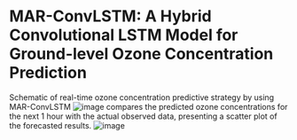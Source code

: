 # MAR-ConvLSTM: A Hybrid Convolutional LSTM Model for Ground-level Ozone Concentration Prediction
Schematic of real-time ozone concentration predictive strategy by using MAR-ConvLSTM
![image](https://github.com/NodeHao/ozone/assets/110811887/b8cad376-d40a-4026-89ef-d700b88046e0)
compares the predicted ozone concentrations for the next 1 hour with the actual observed data, presenting a scatter plot of the forecasted results.
![image](https://github.com/NodeHao/ozone/assets/110811887/61b20a43-d141-4fc2-b5ae-590b60861282)

